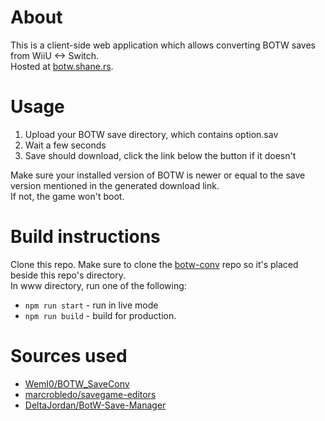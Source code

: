 # About
This is a client-side web application which allows converting BOTW saves from WiiU <-> Switch.  
Hosted at [botw.shane.rs](https://botw.shane.rs/).

# Usage
1. Upload your BOTW save directory, which contains option.sav
2. Wait a few seconds
3. Save should download, click the link below the button if it doesn't

Make sure your installed version of BOTW is newer or equal to the save version mentioned in the generated download link.  
If not, the game won't boot.

# Build instructions
Clone this repo. Make sure to clone the [botw-conv](https://github.com/shanepm/botw-conv) repo so it's placed beside this repo's directory.  
In www directory, run one of the following:
* `npm run start` - run in live mode
* `npm run build` - build for production.  

# Sources used
* [WemI0/BOTW_SaveConv](https://github.com/WemI0/BOTW_SaveConv)
* [marcrobledo/savegame-editors](https://github.com/marcrobledo/savegame-editors)
* [DeltaJordan/BotW-Save-Manager](https://github.com/DeltaJordan/BotW-Save-Manager)